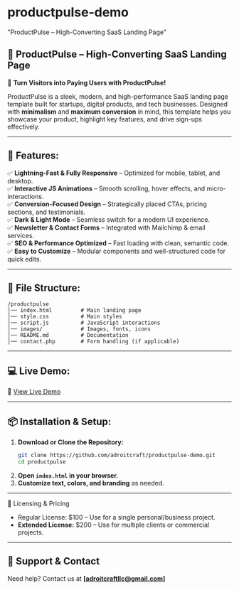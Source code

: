 # productpulse-demo
"ProductPulse – High-Converting SaaS Landing Page"

## **📌 ProductPulse – High-Converting SaaS Landing Page**  
🚀 **Turn Visitors into Paying Users with ProductPulse!**  

ProductPulse is a sleek, modern, and high-performance SaaS landing page template built for startups, digital products, and tech businesses. Designed with **minimalism** and **maximum conversion** in mind, this template helps you showcase your product, highlight key features, and drive sign-ups effectively.  

---

## **🌟 Features:**  
✅ **Lightning-Fast & Fully Responsive** – Optimized for mobile, tablet, and desktop.  
✅ **Interactive JS Animations** – Smooth scrolling, hover effects, and micro-interactions.  
✅ **Conversion-Focused Design** – Strategically placed CTAs, pricing sections, and testimonials.  
✅ **Dark & Light Mode** – Seamless switch for a modern UI experience.  
✅ **Newsletter & Contact Forms** – Integrated with Mailchimp & email services.  
✅ **SEO & Performance Optimized** – Fast loading with clean, semantic code.  
✅ **Easy to Customize** – Modular components and well-structured code for quick edits.  

---

## **📁 File Structure:**  
```
/productpulse
│── index.html         # Main landing page
│── style.css          # Main styles
│── script.js          # JavaScript interactions
│── images/            # Images, fonts, icons
│── README.md          # Documentation
│── contact.php        # Form handling (if applicable)
```

---

## **💻 Live Demo:**  
🔗 [View Live Demo](https://adroitcraft.github.io/productpulse-demo/)  

---

## **📦 Installation & Setup:**  
1. **Download or Clone the Repository:**  
   ```sh
   git clone https://github.com/adroitcraft/productpulse-demo.git
   cd productpulse
   ```
2. **Open `index.html` in your browser.**  
3. **Customize text, colors, and branding** as needed.  

---

📌 Licensing & Pricing
- Regular License: $100 – Use for a single personal/business project.  
- **Extended License:** $200 – Use for multiple clients or commercial projects.  

---

## **📩 Support & Contact**  
Need help? Contact us at **[adroitcraftllc@gmail.com]**  

